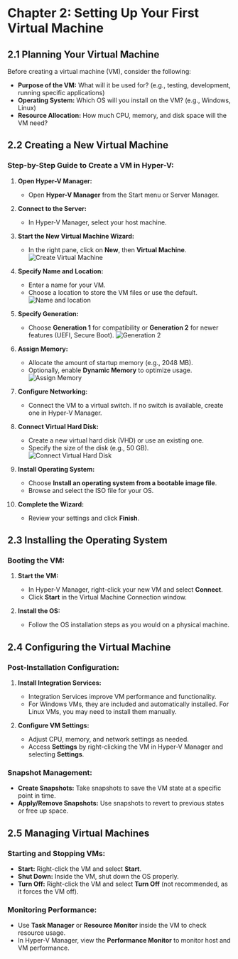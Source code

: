 # Chapter 2: Setting Up Your First Virtual Machine

## 2.1 Planning Your Virtual Machine

Before creating a virtual machine (VM), consider the following:

- **Purpose of the VM:** What will it be used for? (e.g., testing, development, running specific applications)
- **Operating System:** Which OS will you install on the VM? (e.g., Windows, Linux)
- **Resource Allocation:** How much CPU, memory, and disk space will the VM need?

## 2.2 Creating a New Virtual Machine

### Step-by-Step Guide to Create a VM in Hyper-V:

1. **Open Hyper-V Manager:**
   - Open **Hyper-V Manager** from the Start menu or Server Manager.

2. **Connect to the Server:**
   - In Hyper-V Manager, select your host machine.

3. **Start the New Virtual Machine Wizard:**
   - In the right pane, click on **New**, then **Virtual Machine**.
![Create Virtual Machine](https://mylemans.online/assets/img/Hyper-V-Guide/Chapter-2/Chapter-2-2-3.png)

4. **Specify Name and Location:**
   - Enter a name for your VM.
   - Choose a location to store the VM files or use the default.
![Name and location](https://mylemans.online/assets/img/Hyper-V-Guide/Chapter-2/Chapter-2-2-4.png)

5. **Specify Generation:**
   - Choose **Generation 1** for compatibility or **Generation 2** for newer features (UEFI, Secure Boot).
![Generation 2](https://mylemans.online/assets/img/Hyper-V-Guide/Chapter-2/Chapter-2-2-5.png)

6. **Assign Memory:**
   - Allocate the amount of startup memory (e.g., 2048 MB).
   - Optionally, enable **Dynamic Memory** to optimize usage.
![Assign Memory](https://mylemans.online/assets/img/Hyper-V-Guide/Chapter-2/Chapter-2-2-6.png)

7. **Configure Networking:**
   - Connect the VM to a virtual switch. If no switch is available, create one in Hyper-V Manager.

8. **Connect Virtual Hard Disk:**
   - Create a new virtual hard disk (VHD) or use an existing one.
   - Specify the size of the disk (e.g., 50 GB).
![Connect Virtual Hard Disk](https://mylemans.online/assets/img/Hyper-V-Guide/Chapter-2/Chapter-2-2-8.png)

9. **Install Operating System:**
   - Choose **Install an operating system from a bootable image file**.
   - Browse and select the ISO file for your OS.

10. **Complete the Wizard:**
    - Review your settings and click **Finish**.

## 2.3 Installing the Operating System

### Booting the VM:
1. **Start the VM:**
   - In Hyper-V Manager, right-click your new VM and select **Connect**.
   - Click **Start** in the Virtual Machine Connection window.

2. **Install the OS:**
   - Follow the OS installation steps as you would on a physical machine.

## 2.4 Configuring the Virtual Machine

### Post-Installation Configuration:
1. **Install Integration Services:**
   - Integration Services improve VM performance and functionality.
   - For Windows VMs, they are included and automatically installed. For Linux VMs, you may need to install them manually.

2. **Configure VM Settings:**
   - Adjust CPU, memory, and network settings as needed.
   - Access **Settings** by right-clicking the VM in Hyper-V Manager and selecting **Settings**.

### Snapshot Management:
- **Create Snapshots:** Take snapshots to save the VM state at a specific point in time.
- **Apply/Remove Snapshots:** Use snapshots to revert to previous states or free up space.

## 2.5 Managing Virtual Machines

### Starting and Stopping VMs:
- **Start:** Right-click the VM and select **Start**.
- **Shut Down:** Inside the VM, shut down the OS properly.
- **Turn Off:** Right-click the VM and select **Turn Off** (not recommended, as it forces the VM off).

### Monitoring Performance:
- Use **Task Manager** or **Resource Monitor** inside the VM to check resource usage.
- In Hyper-V Manager, view the **Performance Monitor** to monitor host and VM performance.
